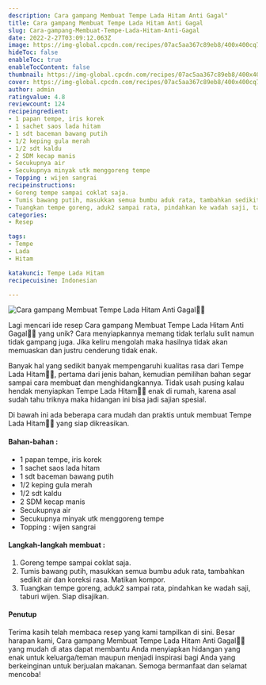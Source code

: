 ```yaml
---
description: Cara gampang Membuat Tempe Lada Hitam Anti Gagal"
title: Cara gampang Membuat Tempe Lada Hitam Anti Gagal
slug: Cara-gampang-Membuat-Tempe-Lada-Hitam-Anti-Gagal
date: 2022-2-27T03:09:12.063Z
image: https://img-global.cpcdn.com/recipes/07ac5aa367c89eb8/400x400cq70/photo.jpg
hideToc: false
enableToc: true
enableTocContent: false
thumbnail: https://img-global.cpcdn.com/recipes/07ac5aa367c89eb8/400x400cq70/photo.jpg
cover: https://img-global.cpcdn.com/recipes/07ac5aa367c89eb8/400x400cq70/photo.jpg
author: admin
ratingvalue: 4.8
reviewcount: 124
recipeingredient:
- 1 papan tempe, iris korek
- 1 sachet saos lada hitam
- 1 sdt baceman bawang putih
- 1/2 keping gula merah
- 1/2 sdt kaldu
- 2 SDM kecap manis
- Secukupnya air
- Secukupnya minyak utk menggoreng tempe
- Topping : wijen sangrai
recipeinstructions:
- Goreng tempe sampai coklat saja.
- Tumis bawang putih, masukkan semua bumbu aduk rata, tambahkan sedikit air dan koreksi rasa. Matikan kompor.
- Tuangkan tempe goreng, aduk2 sampai rata, pindahkan ke wadah saji, taburi wijen. Siap disajikan.
categories:
- Resep

tags:
- Tempe
- Lada
- Hitam

katakunci: Tempe Lada Hitam
recipecuisine: Indonesian

---
```


![Cara gampang Membuat Tempe Lada Hitam Anti Gagal👩‍🍳](https://img-global.cpcdn.com/recipes/07ac5aa367c89eb8/400x400cq70/photo.jpg)

Lagi mencari ide resep Cara gampang Membuat Tempe Lada Hitam Anti Gagal👩‍🍳 yang unik? Cara menyiapkannya memang tidak terlalu sulit namun tidak gampang juga. Jika keliru mengolah maka hasilnya tidak akan memuaskan dan justru cenderung tidak enak.

Banyak hal yang sedikit banyak mempengaruhi kualitas rasa dari Tempe Lada Hitam👩‍🍳, pertama dari jenis bahan, kemudian pemilihan bahan segar sampai cara membuat dan menghidangkannya. Tidak usah pusing kalau hendak menyiapkan Tempe Lada Hitam👩‍🍳 enak di rumah, karena asal sudah tahu triknya maka hidangan ini bisa jadi sajian spesial.

Di bawah ini ada beberapa cara mudah dan praktis untuk membuat Tempe Lada Hitam👩‍🍳 yang siap dikreasikan.

<!--inarticleads1-->

#### Bahan-bahan :

- 1 papan tempe, iris korek
- 1 sachet saos lada hitam
- 1 sdt baceman bawang putih
- 1/2 keping gula merah
- 1/2 sdt kaldu
- 2 SDM kecap manis
- Secukupnya air
- Secukupnya minyak utk menggoreng tempe
- Topping : wijen sangrai

<!--inarticleads2-->

#### Langkah-langkah membuat :

1. Goreng tempe sampai coklat saja.
1. Tumis bawang putih, masukkan semua bumbu aduk rata, tambahkan sedikit air dan koreksi rasa. Matikan kompor.
1. Tuangkan tempe goreng, aduk2 sampai rata, pindahkan ke wadah saji, taburi wijen. Siap disajikan.

#### Penutup

Terima kasih telah membaca resep yang kami tampilkan di sini. Besar harapan kami, Cara gampang Membuat Tempe Lada Hitam Anti Gagal👩‍🍳 yang mudah di atas dapat membantu Anda menyiapkan hidangan yang enak untuk keluarga/teman maupun menjadi inspirasi bagi Anda yang berkeinginan untuk berjualan makanan. Semoga bermanfaat dan selamat mencoba!